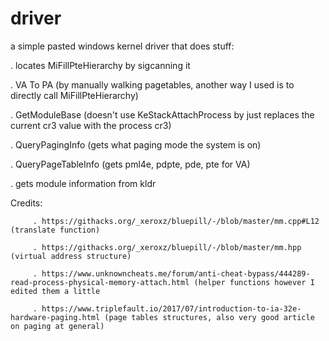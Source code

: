 # driver
a simple pasted windows kernel driver that does stuff: 
      
   . locates MiFillPteHierarchy by sigcanning it    
  
   . VA To PA (by manually walking pagetables, another way I used is to directly call MiFillPteHierarchy) 
   
   . GetModuleBase (doesn't use KeStackAttachProcess by just replaces the current cr3 value with the process cr3) 
   
   . QueryPagingInfo (gets what paging mode the system is on)
   
   . QueryPageTableInfo (gets pml4e, pdpte, pde, pte for VA) 
   
   . gets module information from kldr 
   
Credits: 
         
         . https://githacks.org/_xeroxz/bluepill/-/blob/master/mm.cpp#L12 (translate function) 
         
         . https://githacks.org/_xeroxz/bluepill/-/blob/master/mm.hpp (virtual address structure) 
         
         . https://www.unknowncheats.me/forum/anti-cheat-bypass/444289-read-process-physical-memory-attach.html (helper functions however I edited them a little
         
         . https://www.triplefault.io/2017/07/introduction-to-ia-32e-hardware-paging.html (page tables structures, also very good article on paging at general) 
